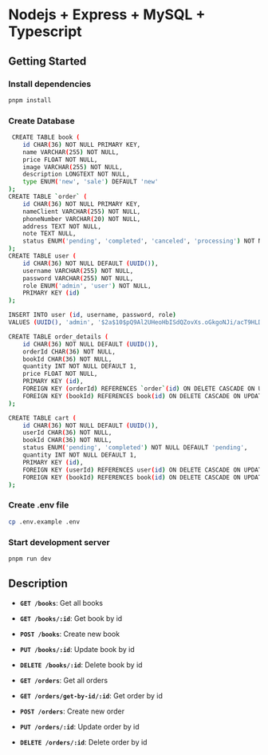 # Nodejs + Express + MySQL + Typescript

## Getting Started

### Install dependencies

```bash
pnpm install
```

### Create Database

```bash
 CREATE TABLE book (
    id CHAR(36) NOT NULL PRIMARY KEY,
    name VARCHAR(255) NOT NULL,
    price FLOAT NOT NULL,
    image VARCHAR(255) NOT NULL,
    description LONGTEXT NOT NULL,
    type ENUM('new', 'sale') DEFAULT 'new'
);
CREATE TABLE `order` (
    id CHAR(36) NOT NULL PRIMARY KEY,
    nameClient VARCHAR(255) NOT NULL,
    phoneNumber VARCHAR(20) NOT NULL,
    address TEXT NOT NULL,
    note TEXT NULL,
    status ENUM('pending', 'completed', 'canceled', 'processing') NOT NULL
);
CREATE TABLE user (
    id CHAR(36) NOT NULL DEFAULT (UUID()),
    username VARCHAR(255) NOT NULL,
    password VARCHAR(255) NOT NULL,
    role ENUM('admin', 'user') NOT NULL,
    PRIMARY KEY (id)
);

INSERT INTO user (id, username, password, role)
VALUES (UUID(), 'admin', '$2a$10$pQ9Al2UHeoHbISdQZovXs.oGkgoNJi/acT9HLDsW3jR3Aojv1BlDS', 'admin');

CREATE TABLE order_details (
    id CHAR(36) NOT NULL DEFAULT (UUID()),
    orderId CHAR(36) NOT NULL,
    bookId CHAR(36) NOT NULL,
    quantity INT NOT NULL DEFAULT 1,
    price FLOAT NOT NULL,
    PRIMARY KEY (id),
    FOREIGN KEY (orderId) REFERENCES `order`(id) ON DELETE CASCADE ON UPDATE CASCADE,
    FOREIGN KEY (bookId) REFERENCES book(id) ON DELETE CASCADE ON UPDATE CASCADE
);

CREATE TABLE cart (
    id CHAR(36) NOT NULL DEFAULT (UUID()),
    userId CHAR(36) NOT NULL,
    bookId CHAR(36) NOT NULL,
    status ENUM('pending', 'completed') NOT NULL DEFAULT 'pending',
    quantity INT NOT NULL DEFAULT 1,
    PRIMARY KEY (id),
    FOREIGN KEY (userId) REFERENCES user(id) ON DELETE CASCADE ON UPDATE CASCADE,
    FOREIGN KEY (bookId) REFERENCES book(id) ON DELETE CASCADE ON UPDATE CASCADE
);

```

### Create .env file

```bash
cp .env.example .env
```

### Start development server

```bash
pnpm run dev
```

## Description

- **`GET /books`**: Get all books
- **`GET /books/:id`**: Get book by id
- **`POST /books`**: Create new book
- **`PUT /books/:id`**: Update book by id
- **`DELETE /books/:id`**: Delete book by id

- **`GET /orders`**: Get all orders
- **`GET /orders/get-by-id/:id`**: Get order by id
- **`POST /orders`**: Create new order
- **`PUT /orders/:id`**: Update order by id
- **`DELETE /orders/:id`**: Delete order by id
